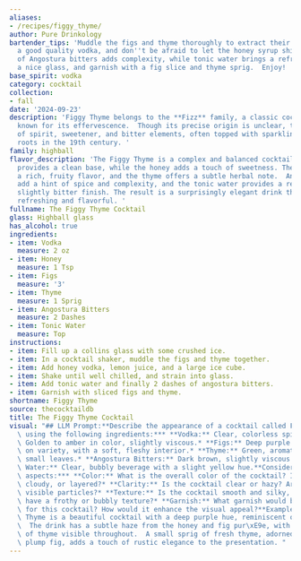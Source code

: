 ```yaml
---
aliases:
- /recipes/figgy_thyme/
author: Pure Drinkology
bartender_tips: 'Muddle the figs and thyme thoroughly to extract their flavors. Use
  a good quality vodka, and don''t be afraid to let the honey syrup shine. A dash
  of Angostura bitters adds complexity, while tonic water brings a refreshing fizz.  Use
  a nice glass, and garnish with a fig slice and thyme sprig.  Enjoy! '
base_spirit: vodka
category: cocktail
collection:
- fall
date: '2024-09-23'
description: 'Figgy Thyme belongs to the **Fizz** family, a classic cocktail style
  known for its effervescence.  Though its precise origin is unclear, the combination
  of spirit, sweetener, and bitter elements, often topped with sparkling water, has
  roots in the 19th century. '
family: highball
flavor_description: 'The Figgy Thyme is a complex and balanced cocktail. The vodka
  provides a clean base, while the honey adds a touch of sweetness. The figs contribute
  a rich, fruity flavor, and the thyme offers a subtle herbal note.  Angostura bitters
  add a hint of spice and complexity, and the tonic water provides a refreshing and
  slightly bitter finish. The result is a surprisingly elegant drink that is both
  refreshing and flavorful. '
fullname: The Figgy Thyme Cocktail
glass: Highball glass
has_alcohol: true
ingredients:
- item: Vodka
  measure: 2 oz
- item: Honey
  measure: 1 Tsp
- item: Figs
  measure: '3'
- item: Thyme
  measure: 1 Sprig
- item: Angostura Bitters
  measure: 2 Dashes
- item: Tonic Water
  measure: Top
instructions:
- item: Fill up a collins glass with some crushed ice.
- item: In a cocktail shaker, muddle the figs and thyme together.
- item: Add honey vodka, lemon juice, and a large ice cube.
- item: Shake until well chilled, and strain into glass.
- item: Add tonic water and finally 2 dashes of angostura bitters.
- item: Garnish with sliced figs and thyme.
shortname: Figgy Thyme
source: thecocktaildb
title: The Figgy Thyme Cocktail
visual: "## LLM Prompt:**Describe the appearance of a cocktail called Figgy Thyme\
  \ using the following ingredients:*** **Vodka:** Clear, colorless spirit.* **Honey:**\
  \ Golden to amber in color, slightly viscous.* **Figs:** Deep purple or green, depending\
  \ on variety, with a soft, fleshy interior.* **Thyme:** Green, aromatic herb with\
  \ small leaves.* **Angostura Bitters:** Dark brown, slightly viscous liquid.* **Tonic\
  \ Water:** Clear, bubbly beverage with a slight yellow hue.**Consider the following\
  \ aspects:*** **Color:** What is the overall color of the cocktail? Is it clear,\
  \ cloudy, or layered?* **Clarity:** Is the cocktail clear or hazy? Are there any\
  \ visible particles?* **Texture:** Is the cocktail smooth and silky, or does it\
  \ have a frothy or bubbly texture?* **Garnish:** What garnish would be suitable\
  \ for this cocktail? How would it enhance the visual appeal?**Example:**The Figgy\
  \ Thyme is a beautiful cocktail with a deep purple hue, reminiscent of ripe figs.\
  \  The drink has a subtle haze from the honey and fig pur\xE9e, with tiny specks\
  \ of thyme visible throughout.  A small sprig of fresh thyme, adorned with a single,\
  \ plump fig, adds a touch of rustic elegance to the presentation. "
---
```



